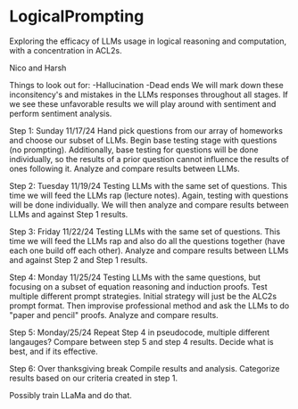 # LogicalPrompting
Exploring the efficacy of LLMs usage in logical reasoning and computation, with a concentration in ACL2s. 


Nico and Harsh

Things to look out for:
-Hallucination
-Dead ends
We will mark down these inconsitency's and mistakes in the LLMs responses throughout all stages. If we see these unfavorable results we will play around with sentiment and perform sentiment analysis. 

Step 1:
Sunday 11/17/24
Hand pick questions from our array of homeworks and choose our subset of LLMs. Begin base testing stage with questions (no prompting). Additionally, base testing for questions will be done individually, so the results of a prior question cannot influence the results of ones following it. Analyze and compare results between LLMs. 

Step 2:
Tuesday 11/19/24
Testing LLMs with the same set of questions. This time we will feed the LLMs rap (lecture notes). Again, testing with questions will be done individually. We will then analyze and compare results between LLMs and against Step 1 results.

Step 3:
Friday 11/22/24
Testing LLMs with the same set of questions. This time we will feed the LLMs rap and also do all the questions together (have each one build off each other). Analyze and compare results between LLMs and against Step 2 and Step 1  results.

Step 4:
Monday 11/25/24
Testing LLMs with the same questions, but focusing on a subset of equation reasoning and induction proofs. Test multiple different prompt strategies. Initial strategy will just be the ALC2s prompt format. Then improvise professional method and ask the LLMs to do "paper and pencil" proofs. Analyze and compare results. 

Step 5:
Monday/25/24
Repeat Step 4 in pseudocode, multiple different langauges? Compare between step 5 and step 4 results. Decide what is best, and if its effective.

Step 6:
Over thanksgiving break
Compile results and analysis. Categorize results based on our criteria created in step 1.

Possibly train LLaMa and do that. 


